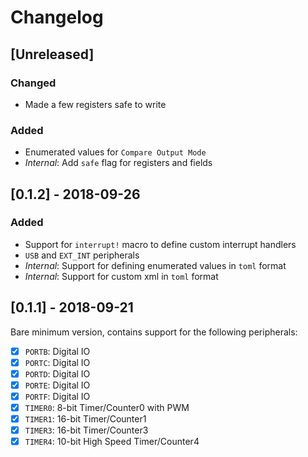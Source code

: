 # Changelog

## [Unreleased]
### Changed
- Made a few registers safe to write

### Added
- Enumerated values for `Compare Output Mode`
- *Internal*: Add `safe` flag for registers and fields

## [0.1.2] - 2018-09-26
### Added
- Support for `interrupt!` macro to define custom interrupt handlers
- `USB` and `EXT_INT` peripherals
- *Internal*: Support for defining enumerated values in `toml` format
- *Internal*: Support for custom xml in `toml` format


## [0.1.1] - 2018-09-21
Bare minimum version, contains support for the following peripherals:

- [x] `PORTB`: Digital IO
- [x] `PORTC`: Digital IO
- [x] `PORTD`: Digital IO
- [x] `PORTE`: Digital IO
- [x] `PORTF`: Digital IO
- [x] `TIMER0`: 8-bit Timer/Counter0 with PWM
- [x] `TIMER1`: 16-bit Timer/Counter1
- [x] `TIMER3`: 16-bit Timer/Counter3
- [x] `TIMER4`: 10-bit High Speed Timer/Counter4
